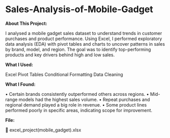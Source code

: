 # Sales-Analysis-of-Mobile-Gadget
**About This Project:**

I analysed a mobile gadget sales dataset to understand trends in customer purchases and product performance. Using Excel, I performed exploratory data analysis (EDA) with pivot tables and charts to uncover patterns in sales by brand, model, and region. The goal was to identify top-performing products and key drivers behind high and low sales.

**What I Used:**

Excel
Pivot Tables
Conditional Formatting
Data Cleaning

**What I Found:**

•	Certain brands consistently outperformed others across regions.
•	Mid-range models had the highest sales volume.
•	Repeat purchases and regional demand played a big role in revenue.
•	Some product lines performed poorly in specific areas, indicating scope for improvement.

**File:**

📄 excel_project(mobile_gadget).xlsx

